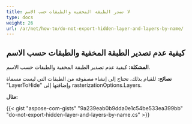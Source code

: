 ```yaml
---
title: لا تصدر الطبقة المخفية والطبقات حسب الاسم
type: docs
weight: 26
url: /ar/net/how-to/do-not-export-hidden-layer-and-layers-by-name/
---
```


## **كيفية عدم تصدير الطبقة المخفية والطبقات حسب الاسم**

**المشكلة:** كيفية عدم تصدير الطبقة المخفية والطبقات حسب الاسم.

**نصائح:** للقيام بذلك، تحتاج إلى إنشاء مصفوفة من الطبقات التي ليست مسماة "LayerToHide" وإضافتها إلى rasterizationOptions.Layers.

**مثال:**

{{< gist "aspose-com-gists" "9a239eab0b9dda0e1c54be533ea399bb" "do-not-export-hidden-layer-and-layers-by-name.cs" >}}
